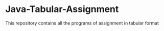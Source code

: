 # Java-Tabular-Assignment
This repository contains all the programs of assignment in tabular format
